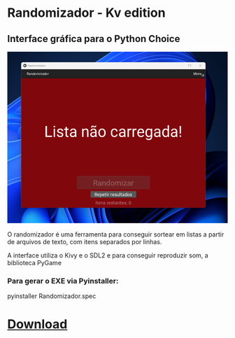 # Randomizador - Kv edition

## Interface gráfica para o Python Choice

![Randomizador Kivy Edition](screenshots/Randomizador%20kv.png)

O randomizador é uma ferramenta para conseguir sortear em listas a partir de arquivos de texto, com itens separados por linhas.

A interface utiliza o Kivy e o SDL2 e para conseguir reproduzir som, a biblioteca PyGame

### Para gerar o EXE via Pyinstaller:

pyinstaller Randomizador.spec

# [Download](/releases)